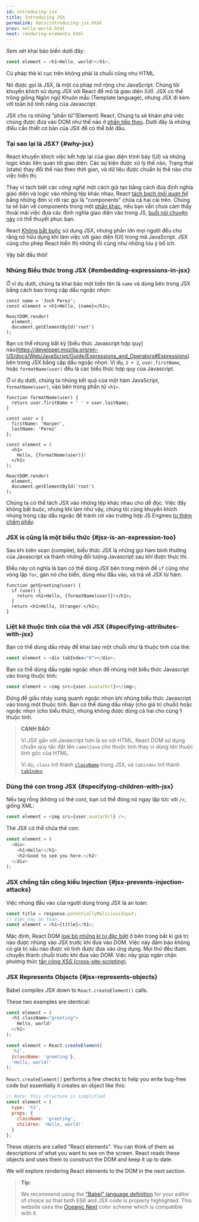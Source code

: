 ```yaml
---
id: introducing-jsx
title: Introducing JSX
permalink: docs/introducing-jsx.html
prev: hello-world.html
next: rendering-elements.html
---
```


Xem xét khai báo biến dưới đây:

```js
const element = <h1>Hello, world!</h1>;
```

Cú pháp thẻ kì cục trên không phải là chuỗi cũng như HTML.

Nó được gọi là JSX, là một cú pháp mở rộng cho JavaScript. Chúng tôi khuyến khích sử dụng JSX với React để mô tả giao diện (UI). JSX có thể trông giống Ngôn ngữ Khuôn mẫu (Template language), nhưng JSX đi kèm với toàn bộ tính năng của Javascript.

JSX cho ra những "phần tử"(Element) React. Chúng ta sẽ khám phá việc chúng được đưa vào DOM như thế nào ở [phần tiếp theo](/docs/rendering-elements.html). Dưới đây là những điều cần thiết cơ bản của JSX để có thể bắt đầu.

### Tại sao lại là JSX? {#why-jsx}

React khuyến khích việc kết hợp lại của giao diện trình bày (UI) và những logic khác liên quan tới giao diện: Các sự kiện được xử lý thế nào, Trạng thái (state) thay đổi thế nào theo thời gian, và dữ liệu được chuẩn bị thế nào cho việc hiển thị.

Thay vì tách biệt các *công nghệ* một cách giả tạo bằng cách đưa định nghĩa giao diện và logic vào những tệp khác nhau, React [tách bạch *mối quan hệ*](https://en.wikipedia.org/wiki/Separation_of_concerns) bằng những đơn vị rời rạc gọi là "components" chứa cả hai cái trên. Chúng ta sẽ bàn về components trong một [phần khác](/docs/components-and-props.html), nếu bạn vẫn chưa cảm thấy thoải mái việc đưa các định nghĩa giao diện vào trong JS, [buổi nói chuyện này](https://www.youtube.com/watch?v=x7cQ3mrcKaY) có thể thuyết phục bạn.

React [Không bắt buộc](/docs/react-without-jsx.html) sử dụng JSX, nhưng phần lớn mọi người đều cho rằng nó hữu dụng khi làm việc với giao diện (UI) trong mã JavaScript. JSX cũng cho phép React hiển thị những lỗi cũng như những lưu ý bổ ích.

Vậy bắt đầu thôi!

### Nhúng Biểu thức trong JSX {#embedding-expressions-in-jsx}

Ở ví dụ dưới, chúng ta khai báo một biến tên là `name` và dùng bên trong JSX bằng cách bao trong cặp dấu ngoặc nhọn:

```js{1,2}
const name = 'Josh Perez';
const element = <h1>Hello, {name}</h1>;

ReactDOM.render(
  element,
  document.getElementById('root')
);
```

Bạn có thể nhúng bất kỳ [biểu thức Javascript hợp quy] nào(https://developer.mozilla.org/en-US/docs/Web/JavaScript/Guide/Expressions_and_Operators#Expressions) bên trong JSX bằng cặp dấu ngoặc nhọn. Ví dụ, `2 + 2`, `user.firstName`, hoặc `formatName(user)` đều là các biểu thức hợp quy của Javascript.

Ở ví dụ dưới, chúng ta nhúng kết quả của một hàm JavaScript, `formatName(user)`, vào bên trong phần tử `<h1>`.

```js{12}
function formatName(user) {
  return user.firstName + ' ' + user.lastName;
}

const user = {
  firstName: 'Harper',
  lastName: 'Perez'
};

const element = (
  <h1>
    Hello, {formatName(user)}!
  </h1>
);

ReactDOM.render(
  element,
  document.getElementById('root')
);
```

[](codepen://introducing-jsx)

Chúng ta có thể tách JSX vào những tệp khác nhau cho dễ đọc. Việc đấy không bắt buộc, nhưng khi làm như vậy, chúng tôi cũng khuyến khích nhúng trong cặp dấu ngoặc để tránh rơi vào trường hợp JS Engines [tự thêm chấm phẩy](http://stackoverflow.com/q/2846283).

### JSX is cũng là một biểu thức {#jsx-is-an-expression-too}

Sau khi biên soạn (compile), biểu thức JSX là những gọi hàm bình thường của Javascript và thành những đối tượng Javascript sau khi được thực thi.

Điều này có nghĩa là bạn có thể dùng JSX bên trong mệnh đề `if` cũng như vòng lặp `for`, gán nó cho biến, dùng như đầu vào, và trả về JSX từ hàm.

```js{3,5}
function getGreeting(user) {
  if (user) {
    return <h1>Hello, {formatName(user)}!</h1>;
  }
  return <h1>Hello, Stranger.</h1>;
}
```

### Liệt kê thuộc tính của thẻ với JSX {#specifying-attributes-with-jsx}

Bạn có thể dùng dấu nháy để khai báo một chuỗi như là thuộc tính của thẻ:

```js
const element = <div tabIndex="0"></div>;
```

Bạn co thể dùng dấu ngặp ngoặc nhọn để nhúng một biểu thức Javascript vào trong thuộc tính:

```js
const element = <img src={user.avatarUrl}></img>;
```

Đừng để giấu nháy xung quanh ngoặc nhọn khi nhúng biểu thức Javascript vào trong một thuộc tính. Bạn có thể dùng dấu nháy (cho giá trị chuỗi) hoặc ngoặc nhọn (cho biểu thức), nhưng không được dùng cả hai cho cùng 1 thuộc tính.

>**CẢNH BÁO:**
>
>Vì JSX gần với Javascript hơn là so với HTML, React DOM sử dụng chuẩn quy tắc đặt tên `camelCase` cho thuộc tính thay vì dùng tên thuộc tính gốc của HTML.
>
>Ví dụ, `class` trở thành [`className`](https://developer.mozilla.org/en-US/docs/Web/API/Element/className) trong JSX, và `tabindex` trở thành [`tabIndex`](https://developer.mozilla.org/en-US/docs/Web/API/HTMLElement/tabIndex).

### Dùng thẻ con trong JSX {#specifying-children-with-jsx}

Nếu tag rỗng (không có thẻ con), bạn có thể đóng nó ngay lập tức với `/>`, giống XML:

```js
const element = <img src={user.avatarUrl} />;
```

Thẻ JSX có thể chứa thẻ con:

```js
const element = (
  <div>
    <h1>Hello!</h1>
    <h2>Good to see you here.</h2>
  </div>
);
```

### JSX chống tấn công kiểu Injection {#jsx-prevents-injection-attacks}

Việc nhúng đầu vào của người dùng trong JSX là an toàn:

```js
const title = response.potentiallyMaliciousInput;
// Việc này an toàn:
const element = <h1>{title}</h1>;
```

Mặc định, React DOM [loại bỏ những kí tự đặc biệt](http://stackoverflow.com/questions/7381974/which-characters-need-to-be-escaped-on-html) ở bên trong bất kì giá trị nào được nhúng vào JSX trước khi đưa vào DOM. Việc này đảm bảo không có giá trị xấu nào được vô tình được đưa vào ứng dụng. Mọi thứ đều được chuyển thành chuỗi trước khi đưa vào DOM. Việc này giúp ngăn chặn phương thức [tấn công XSS (cross-site-scripting)](https://en.wikipedia.org/wiki/Cross-site_scripting).

### JSX Represents Objects {#jsx-represents-objects}

Babel compiles JSX down to `React.createElement()` calls.

These two examples are identical:

```js
const element = (
  <h1 className="greeting">
    Hello, world!
  </h1>
);
```

```js
const element = React.createElement(
  'h1',
  {className: 'greeting'},
  'Hello, world!'
);
```

`React.createElement()` performs a few checks to help you write bug-free code but essentially it creates an object like this:

```js
// Note: this structure is simplified
const element = {
  type: 'h1',
  props: {
    className: 'greeting',
    children: 'Hello, world!'
  }
};
```

These objects are called "React elements". You can think of them as descriptions of what you want to see on the screen. React reads these objects and uses them to construct the DOM and keep it up to date.

We will explore rendering React elements to the DOM in the next section.

>**Tip:**
>
>We recommend using the ["Babel" language definition](http://babeljs.io/docs/editors) for your editor of choice so that both ES6 and JSX code is properly highlighted. This website uses the [Oceanic Next](https://labs.voronianski.com/oceanic-next-color-scheme/) color scheme which is compatible with it.
